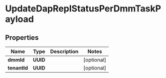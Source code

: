 

# UpdateDapReplStatusPerDmmTaskPayload


## Properties

Name | Type | Description | Notes
------------ | ------------- | ------------- | -------------
**dmmId** | **UUID** |  |  [optional]
**tenantId** | **UUID** |  |  [optional]



